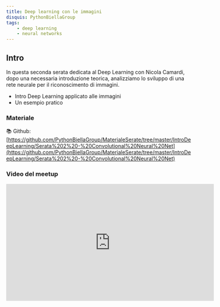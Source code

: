 ```yaml
---
title: Deep learning con le immagini
disquis: PythonBiellaGroup
tags:
    - deep learning
    - neural networks
---
```


## Intro

In questa seconda serata dedicata al Deep Learning con Nicola Camardi, dopo una necessaria introduzione teorica, analizziamo lo sviluppo di una rete neurale per il riconoscimento di immagini.

* Intro Deep Learning applicato alle immagini
* Un esempio pratico
  
### Materiale

📚 Github:
[https://github.com/PythonBiellaGroup/MaterialeSerate/tree/master/IntroDeepLearning/Serata%202%20-%20Convolutional%20Neural%20Net](https://github.com/PythonBiellaGroup/MaterialeSerate/tree/master/IntroDeepLearning/Serata%202%20-%20Convolutional%20Neural%20Net)


### Video del meetup

<iframe width="560" height="315" src="https://www.youtube.com/embed/cP7TuzW7r1k?si=XOxzooLSQQ2p9P1K" title="YouTube video player" frameborder="0" allow="accelerometer; autoplay; clipboard-write; encrypted-media; gyroscope; picture-in-picture; web-share" allowfullscreen></iframe>